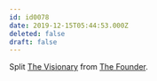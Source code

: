 ```yaml
---
id: id0078
date: 2019-12-15T05:44:53.000Z
deleted: false
draft: false
---
```


Split [The Visionary][1] from [The Founder][2].

[1]: the-visionary.html
[2]: the-founder.html